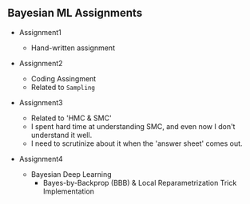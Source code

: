 ## Bayesian ML Assignments

- Assignment1
  - Hand-written assignment
- Assignment2
  - Coding Assingment 
  - Related to `Sampling`

- Assignment3
  - Related to 'HMC & SMC'
  - I spent hard time at understanding SMC, and even now I don't understand it well.
  - I need to scrutinize about it when the 'answer sheet' comes out.

- Assignment4
  - Bayesian Deep Learning
    - Bayes-by-Backprop (BBB) & Local Reparametrization Trick Implementation